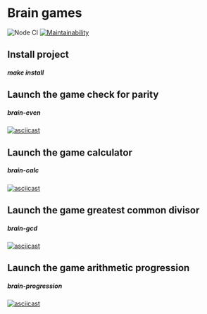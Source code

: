# Brain games

![Node CI](https://github.com/alextula26/frontend-project-lvl1/workflows/Node%20CI/badge.svg)
[![Maintainability](https://api.codeclimate.com/v1/badges/a99a88d28ad37a79dbf6/maintainability)](https://codeclimate.com/github/codeclimate/codeclimate/maintainability)

## Install project
##### make install

## Launch the game check for parity
##### brain-even
[![asciicast](https://asciinema.org/a/AdTYlDi85KCVCkCrk0oM2KO3R.svg)](https://asciinema.org/a/AdTYlDi85KCVCkCrk0oM2KO3R)

## Launch the game calculator
##### brain-calc
[![asciicast](https://asciinema.org/a/q69vxcFZhzrHHjIa37Z2UhuE4.svg)](https://asciinema.org/a/q69vxcFZhzrHHjIa37Z2UhuE4)

## Launch the game greatest common divisor
##### brain-gcd
[![asciicast](https://asciinema.org/a/GYbZ8lOZvOciu8Bny0bYytaj0.svg)](https://asciinema.org/a/GYbZ8lOZvOciu8Bny0bYytaj0)

## Launch the game arithmetic progression
##### brain-progression
[![asciicast](https://asciinema.org/a/EFbYgvHtA8z5OPw9aIYQjVbFC.svg)](https://asciinema.org/a/EFbYgvHtA8z5OPw9aIYQjVbFC)